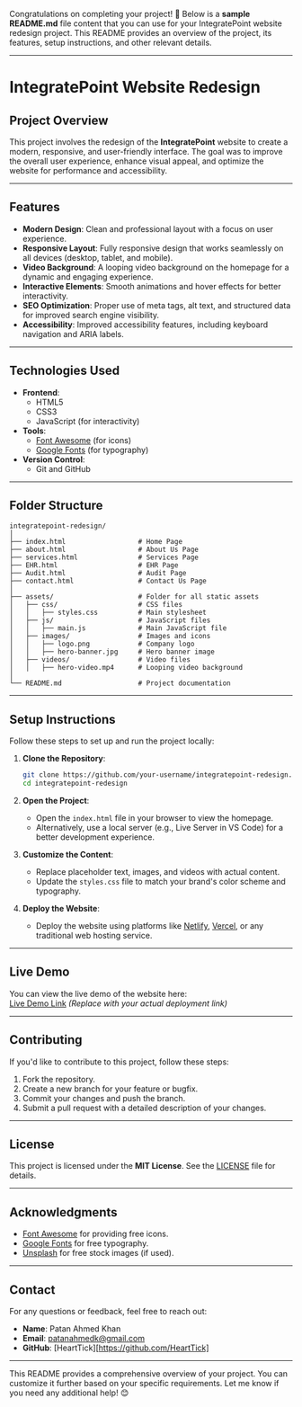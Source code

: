 Congratulations on completing your project! 🎉 Below is a **sample README.md** file content that you can use for your IntegratePoint website redesign project. This README provides an overview of the project, its features, setup instructions, and other relevant details.

---

# **IntegratePoint Website Redesign**

## **Project Overview**
This project involves the redesign of the **IntegratePoint** website to create a modern, responsive, and user-friendly interface. The goal was to improve the overall user experience, enhance visual appeal, and optimize the website for performance and accessibility.

---

## **Features**
- **Modern Design**: Clean and professional layout with a focus on user experience.
- **Responsive Layout**: Fully responsive design that works seamlessly on all devices (desktop, tablet, and mobile).
- **Video Background**: A looping video background on the homepage for a dynamic and engaging experience.
- **Interactive Elements**: Smooth animations and hover effects for better interactivity.
- **SEO Optimization**: Proper use of meta tags, alt text, and structured data for improved search engine visibility.
- **Accessibility**: Improved accessibility features, including keyboard navigation and ARIA labels.

---

## **Technologies Used**
- **Frontend**:
  - HTML5
  - CSS3
  - JavaScript (for interactivity)
- **Tools**:
  - [Font Awesome](https://fontawesome.com/) (for icons)
  - [Google Fonts](https://fonts.google.com/) (for typography)
- **Version Control**:
  - Git and GitHub

---

## **Folder Structure**
```
integratepoint-redesign/
│
├── index.html                  # Home Page
├── about.html                  # About Us Page
├── services.html               # Services Page
├── EHR.html                    # EHR Page
├── Audit.html                  # Audit Page
├── contact.html                # Contact Us Page
│
├── assets/                     # Folder for all static assets
│   ├── css/                    # CSS files
│   │   ├── styles.css          # Main stylesheet
│   ├── js/                     # JavaScript files
│   │   ├── main.js             # Main JavaScript file
│   ├── images/                 # Images and icons
│   │   ├── logo.png            # Company logo
│   │   ├── hero-banner.jpg     # Hero banner image
│   ├── videos/                 # Video files
│   │   ├── hero-video.mp4      # Looping video background
│
└── README.md                   # Project documentation
```

---

## **Setup Instructions**
Follow these steps to set up and run the project locally:

1. **Clone the Repository**:
   ```bash
   git clone https://github.com/your-username/integratepoint-redesign.git
   cd integratepoint-redesign
   ```

2. **Open the Project**:
   - Open the `index.html` file in your browser to view the homepage.
   - Alternatively, use a local server (e.g., Live Server in VS Code) for a better development experience.

3. **Customize the Content**:
   - Replace placeholder text, images, and videos with actual content.
   - Update the `styles.css` file to match your brand's color scheme and typography.

4. **Deploy the Website**:
   - Deploy the website using platforms like [Netlify](https://www.netlify.com/), [Vercel](https://vercel.com/), or any traditional web hosting service.

---

## **Live Demo**
You can view the live demo of the website here:  
[Live Demo Link](#) *(Replace with your actual deployment link)*

---

## **Contributing**
If you'd like to contribute to this project, follow these steps:
1. Fork the repository.
2. Create a new branch for your feature or bugfix.
3. Commit your changes and push the branch.
4. Submit a pull request with a detailed description of your changes.

---

## **License**
This project is licensed under the **MIT License**. See the [LICENSE](LICENSE) file for details.

---

## **Acknowledgments**
- [Font Awesome](https://fontawesome.com/) for providing free icons.
- [Google Fonts](https://fonts.google.com/) for free typography.
- [Unsplash](https://unsplash.com/) for free stock images (if used).

---

## **Contact**
For any questions or feedback, feel free to reach out:
- **Name**: Patan Ahmed Khan
- **Email**: patanahmedk@gmail.com
- **GitHub**: [HeartTick][https://github.com/HeartTick]

---

This README provides a comprehensive overview of your project. You can customize it further based on your specific requirements. Let me know if you need any additional help! 😊
